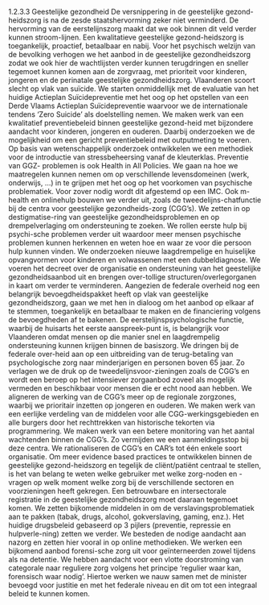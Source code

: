 1.2.3.3 Geestelijke gezondheid De versnippering in de geestelijke gezond-heidszorg is na de zesde staatshervorming zeker niet verminderd. De hervorming van de eerstelijnszorg maakt dat we ook binnen dit veld verder kunnen stroom-lijnen. Een kwalitatieve geestelijke gezond-heidszorg is toegankelijk, proactief, betaalbaar en nabij. Voor het psychisch welzijn van de bevolking verhogen we het aanbod in de geestelijke gezondheidszorg zodat we ook hier de wachtlijsten verder kunnen terugdringen en sneller tegemoet kunnen komen aan de zorgvraag, met prioriteit voor kinderen, jongeren en de perinatale geestelijke gezondheidszorg. Vlaanderen scoort slecht op vlak van suïcide. We starten onmiddellijk met de evaluatie van het huidige Actieplan Suïcidepreventie met het oog op het opstellen van een Derde Vlaams Actieplan Suïcidepreventie waarvoor we de internationale tendens ‘Zero Suicide’ als doelstelling nemen. We maken werk van een kwalitatief preventiebeleid binnen geestelijke gezond-heid met bijzondere aandacht voor kinderen, jongeren en ouderen. Daarbij onderzoeken we de mogelijkheid om een gericht preventiebeleid met outputmeting te voeren. Op basis van wetenschappelijk onderzoek ontwikkelen we een methodiek voor de introductie van stressbeheersing vanaf de kleuterklas. Preventie van GGZ- problemen is ook Health in All Policies. We gaan na hoe we maatregelen kunnen nemen om op verschillende levensdomeinen (werk, onderwijs, …) in te grijpen met het oog op het voorkomen van psychische problematiek. Voor zover nodig wordt dit afgestemd op een IMC. Ook m-health en onlinehulp bouwen we verder uit, zoals de tweedelijns-chatfunctie bij de centra voor geestelijke gezondheids-zorg (CGG’s). We zetten in op destigmatise-ring van geestelijke gezondheidsproblemen en op drempelverlaging om ondersteuning te zoeken. We rollen eerste hulp bij psychi-sche problemen verder uit waardoor meer mensen psychische problemen kunnen herkennen en weten hoe en waar ze voor die persoon hulp kunnen vinden. We onderzoeken nieuwe laagdrempelige en huiselijke opvangvormen voor kinderen en volwassenen met een dubbeldiagnose. We voeren het decreet over de organisatie en ondersteuning van het geestelijke gezondheidsaanbod uit en brengen over-tollige structuren/overlegorganen in kaart om verder te verminderen. Aangezien de federale overheid nog een belangrijk bevoegdheidspakket heeft op vlak van geestelijke gezondheidszorg, gaan we met hen in dialoog om het aanbod op elkaar af te stemmen, toegankelijk en betaalbaar te maken en de financiering volgens de bevoegdheden af te bakenen. De eerstelijnspsychologische functie, waarbij de huisarts het eerste aanspreek-punt is, is belangrijk voor Vlaanderen omdat mensen op die manier snel en laagdrempelig ondersteuning kunnen krijgen binnen de basiszorg. We dringen bij de federale over-heid aan op een uitbreiding van de terug-betaling van psychologische zorg naar minderjarigen en personen boven 65 jaar. Zo verlagen we de druk op de tweedelijnsvoor-zieningen zoals de CGG’s en wordt een beroep op het intensiever zorgaanbod zoveel als mogelijk vermeden en beschikbaar voor mensen die er echt nood aan hebben. We aligneren de werking van de CGG’s meer op de regionale zorgzones, waarbij we prioritair inzetten op jongeren en ouderen. We maken werk van een eerlijke verdeling van de middelen voor alle CGG-werkingsgebieden en alle burgers door het rechttrekken van historische tekorten via programmering. We maken werk van een betere monitoring van het aantal wachtenden binnen de CGG’s. Zo vermijden we een aanmeldingsstop bij deze centra. We rationaliseren de CGG’s en CAR’s tot één enkele soort organisatie. Om meer evidence based practices te ontwikkelen binnen de geestelijke gezond-heidszorg en tegelijk de cliënt/patiënt centraal te stellen, is het van belang te weten welke gebruiker met welke zorg-noden en -vragen op welk moment welke zorg bij de verschillende sectoren en voorzieningen heeft gekregen. Een betrouwbare en intersectorale registratie in de geestelijke gezondheidszorg moet daaraan tegemoet komen. We zetten bijkomende middelen in om de verslavingsproblematiek aan te pakken (tabak, drugs, alcohol, gokverslaving, gaming, enz.). Het huidige drugsbeleid gebaseerd op 3 pijlers (preventie, repressie en hulpverle-ning) zetten we verder. We besteden de nodige aandacht aan nazorg en zetten hier vooral in op online methodieken. We werken een bijkomend aanbod forensi-sche zorg uit voor geïnterneerden zowel tijdens als na detentie. We hebben aandacht voor een vlotte doorstroming van categorale naar reguliere zorg volgens het principe ‘regulier waar kan, forensisch waar nodig’. Hiertoe werken we nauw samen met de minister bevoegd voor justitie en met het federale niveau en dit om tot een integraal beleid te kunnen komen. 